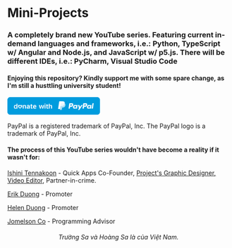 # Mini-Projects

### **A completely brand new YouTube series.** Featuring current in-demand languages and frameworks, i.e.: Python, TypeScript w/ Angular and Node.js, and JavaScript w/ p5.js. There will be different IDEs, i.e.: PyCharm, Visual Studio Code

#### Enjoying this repository? Kindly support me with some spare change, as I'm still a husttling university student!
  <a href="https://www.paypal.me/thientran2702"><img src="blue.svg" height="40"></a>  
<p>PayPal is a registered trademark of PayPal, Inc. The PayPal logo is a trademark of PayPal, Inc.</p>

#### The process of this YouTube series wouldn't have become a reality if it wasn't for:

[Ishini Tennakoon](https://www.linkedin.com/in/ishinitennakoon1999/) - Quick Apps Co-Founder, [Project's Graphic Designer, Video Editor](https://www.behance.net/ishinitennakoon), Partner-in-crime.

[Erik Duong](https://www.linkedin.com/in/minh-tung-duong-a8688a17b/) - Promoter

[Helen Duong](https://www.linkedin.com/in/ngocduonghelen/) - Promoter

[Jomelson Co](https://www.linkedin.com/in/jomelsonco/) - Programming Advisor


###### <p align="center"> Trường Sa và Hoàng Sa là của Việt Nam.</p>


